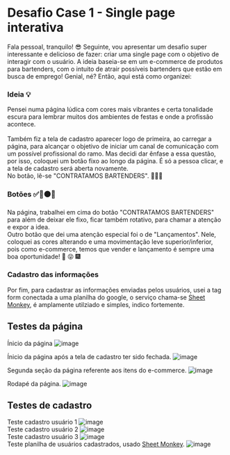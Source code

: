 # Desafio Case 1 - Single page interativa
Fala pessoal, tranquilo! :sunglasses:
Seguinte, vou apresentar um desafio super interessante e delicioso de fazer: criar uma single page com o objetivo de interagir com o usuário. A ideia baseia-se em um e-commerce de produtos para bartenders, com o intuito de atrair possíveis bartenders que estão em busca de emprego! Genial, né? Então, aqui está como organizei:
### Ideia :bulb:
Pensei numa página lúdica com cores mais vibrantes e certa tonalidade escura para lembrar muitos dos ambientes de festas e onde a profissão acontece. 
<br>
<br>
Também fiz a tela de cadastro aparecer logo de primeira, ao carregar a página, para alcançar o objetivo de iniciar um canal de comunicação com um possível profissional do ramo. Mas decidi dar ênfase a essa questão, por isso, coloquei um botão fixo ao longo da página. É só a pessoa clicar, e a tela de cadastro será aberta novamente. 
<br>
No botão, lê-se "CONTRATAMOS BARTENDERS". 👩‍💼🍹
<br>
### Botões :white_check_mark::small_red_triangle::black_circle::large_blue_diamond:
Na página, trabalhei em cima do botão "CONTRATAMOS BARTENDERS" para além de deixar ele fixo, ficar também rotativo, para chamar a atenção e expor a idea.
<br>
Outro botão que dei uma atenção especial foi o de "Lançamentos". Nele, coloquei as cores alterando e uma movimentação leve superior/inferior, pois como e-commerce, temos que vender e lançamento é sempre uma boa oportunidade! :gift: :stuck_out_tongue_closed_eyes: :fireworks:   
### Cadastro das informações
Por fim, para cadastrar as informações enviadas pelos usuários, usei a tag form conectada a uma planilha do google, o serviço chama-se [Sheet Monkey](https://www.sheetmonkey.io/pt-br), é amplamente utilziado e simples, indico fortemente.

## Testes da página
Ínicio da página
![image](https://github.com/MatheusNascimento99/Case-1/assets/139829100/661a6353-8d0c-4123-b098-d0bbbc9853e3)

Ínicio da página após a tela de cadastro ter sido fechada.
![image](https://github.com/MatheusNascimento99/Case-1/assets/139829100/dd80ad8b-1c47-453a-81ce-d8b930de0ece)

Segunda seção da página referente aos itens do e-commerce.
![image](https://github.com/MatheusNascimento99/Case-1/assets/139829100/659e6857-e86b-4cce-9942-71f33ce1871d)

Rodapé da página.
![image](https://github.com/MatheusNascimento99/Case-1/assets/139829100/23063a88-1552-4bf6-8b99-7e32d021a334)



## Testes de cadastro 
Teste cadastro usuário 1
![image](https://github.com/MatheusNascimento99/Case-1/assets/139829100/63677028-b288-4c62-b74d-e60f3fd76cd7)
<br>
Teste cadastro usuário 2
![image](https://github.com/MatheusNascimento99/Case-1/assets/139829100/e21c3ad5-5777-4eeb-ab0f-a8c240ef3864)
<br>
Teste cadastro usuário 3
![image](https://github.com/MatheusNascimento99/Case-1/assets/139829100/0b88b9e7-225d-4f76-b9db-f02fb6091c08)
<br>
Teste planilha de usuários cadastrados, usado [Sheet Monkey](https://www.sheetmonkey.io/pt-br).
![image](https://github.com/MatheusNascimento99/Case-1/assets/139829100/af32c2e9-7d56-4287-9c09-58473d5be92b)



